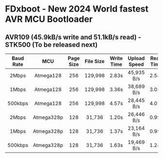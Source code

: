 # FDxboot - New 2024 World fastest AVR MCU Bootloader
## AVR109 (45.9kB/s write and 51.1kB/s read) -  STK500 (To be released next)

| Baud Rate | MCU | Page Size | File Size | Write Time | Upload Speed | Read Time | Download Speed |
| :---: | :---: | :---: | :---: | :---: | :---: | :---: | :---: |
| 2Mbps | Atmega128 | 256 | 129,998 | 2.83s | 45,935 B/s | 2.54s | 51,180 B/s | 
| 1Mbps | Atmega128 | 256 | 129,998 | 3.36s | 38,689 B/s | 3.05s | 42,622 B/s | 
| 500kbps | Atmega128 | 256 | 129,998 | 4.57s | 28,445 B/s | 4.07s | 31,940 B/s | 
| 2Mbps | Atmega328p | 128 | 31,736 | 1.20s | 26,446 B/s | 0.99s | 32,056 B/s | 
| 1Mbps | Atmega328p | 128 | 31,736 | 1.37s | 23,164 B/s | 0.99s | 32,056 B/s | 
| 500kbps | Atmega328p | 128 | 31,736 | 1.63s | 19,469 B/s | 1.24s | 25,593 B/s | 
